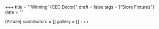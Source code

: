 +++
title = "'Winning' (CEC Décor)"
draft = false
tags = ["Store Fixtures"]
date = ""

[Article]
contributors = []
gallery = []
+++